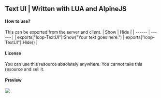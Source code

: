 ## Text UI | Written with LUA and AlpineJS
#### How to use?
This can be exported from the server and client.
| Show | Hide |
| ------ | ------ |
| exports["loop-TextUI"]:Show("Your text goes here.") | exports["loop-TextUI"]:Hide() |
#### License
You can use this resource absolutely anywhere. You cannot take this resource and sell it.
#### Preview
![](https://i.ibb.co/DrDjQyB/image.png)
